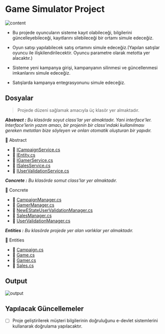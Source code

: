 # Game Simulator Project

![content](https://user-images.githubusercontent.com/33182036/108071387-bb8d8d00-7076-11eb-9392-c869ceb355c8.jpg)

- Bu projede oyuncuların sisteme kayıt olabileceği, bilgilerini güncelleyebileceği, kayıtlarını silebileceği bir ortamı simule edeceğiz.

- Oyun satışı yapılabilecek satış ortamını simule edeceğiz.(Yapılan satışlar oyuncu ile ilişkilendirilecektir. Oyuncu parametre olarak metotta yer alacaktır.)

- Sisteme yeni kampanya girişi, kampanyanın silinmesi ve güncellenmesi imkanlarını simule edeceğiz.
 
- Satışlarda kampanya entegrasyonunu simule edeceğiz. 

## Dosyalar
 
> Projede düzeni sağlamak amacıyla üç klasör yer almaktadır.

_**Abstract :** Bu klasörde soyut class'lar yer almaktadır. Yani interface'ler. Interface’lerin yazım amacı, bir projenin bir class’ındaki kullanılması gereken metotları bize söyleyen ve onları otomatik oluşturan bir yapıdır._

:open_file_folder: Abstract
   - :page_facing_up: [ICampaignService.cs](https://github.com/fatmacafri/GameSimulator/blob/master/GameSimulator/Abstract/ICampaignService.cs)
   - :page_facing_up: [IEntity.cs](https://github.com/fatmacafri/GameSimulator/blob/master/GameSimulator/Abstract/IEntity.cs)
   - :page_facing_up: [IGamerService.cs](https://github.com/fatmacafri/GameSimulator/blob/master/GameSimulator/Abstract/IGamerService.cs)
   - :page_facing_up: [ISalesService.cs](https://github.com/fatmacafri/GameSimulator/blob/master/GameSimulator/Abstract/ISalesService.cs)
   - :page_facing_up: [IUserValidationService.cs](https://github.com/fatmacafri/GameSimulator/blob/master/GameSimulator/Abstract/IUserValidationService.cs)


_**Concrete :** Bu klasörde somut class'lar yer almaktadır._ 

:open_file_folder: Concrete
   - :page_facing_up: [CampaignManager.cs](https://github.com/fatmacafri/GameSimulator/blob/master/GameSimulator/Concrete/CampaignManager.cs)
   - :page_facing_up: [GamerManager.cs](https://github.com/fatmacafri/GameSimulator/blob/master/GameSimulator/Concrete/GamerManager.cs)
   - :page_facing_up: [NewEStateUserValidationManager.cs](https://github.com/fatmacafri/GameSimulator/blob/master/GameSimulator/Concrete/NewEStateUserValidationManager.cs)
   - :page_facing_up: [SalesManager.cs](https://github.com/fatmacafri/GameSimulator/blob/master/GameSimulator/Concrete/SalesManager.cs)
   - :page_facing_up: [UserValidationManager.cs](https://github.com/fatmacafri/GameSimulator/blob/master/GameSimulator/Concrete/UserValidationManager.cs)


_**Entities :** Bu klasörde projede yer alan varlıklar yer almaktadır._

:open_file_folder: Entities
   - :page_facing_up: [Campaign.cs](https://github.com/fatmacafri/GameSimulator/blob/master/GameSimulator/Entities/Campaign.cs)
   - :page_facing_up: [Game.cs](https://github.com/fatmacafri/GameSimulator/blob/master/GameSimulator/Entities/Game.cs)
   - :page_facing_up: [Gamer.cs](https://github.com/fatmacafri/GameSimulator/blob/master/GameSimulator/Entities/Gamer.cs)
   - :page_facing_up: [Sales.cs](https://github.com/fatmacafri/GameSimulator/blob/master/GameSimulator/Entities/Sales.cs)

## Output

![output](https://user-images.githubusercontent.com/33182036/108097923-d15d7b00-7093-11eb-956a-a8f8d180baf2.png)

## Yapılacak Güncellemeler

- [ ] Proje geliştirilerek müşteri bilgilerinin doğruluğunu e-devlet sistemlerini kullanarak doğrulama yapılacaktır.
 
